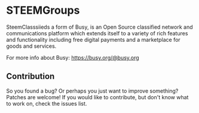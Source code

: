 

# STEEMGroups 

SteemClasssiieds a form of Busy, is an Open Source classified network and communications platform which extends itself to a variety of rich features and functionality including free digital payments and a marketplace for goods and services. 

For more info about Busy: https://busy.org/@busy.org

## Contribution 
So you found a bug? Or perhaps you just want to improve something? Patches are welcome! If you would like to contribute, but don't know what to work on, check the issues list.

